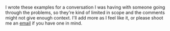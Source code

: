 I wrote these examples for a conversation I was having with someone going through the problems, so they're kind of limited in scope and the comments might not give enough context. I'll add more as I feel like it, or please shoot me an [email](mailto:matt@murphyengineer.com) if you have one in mind.